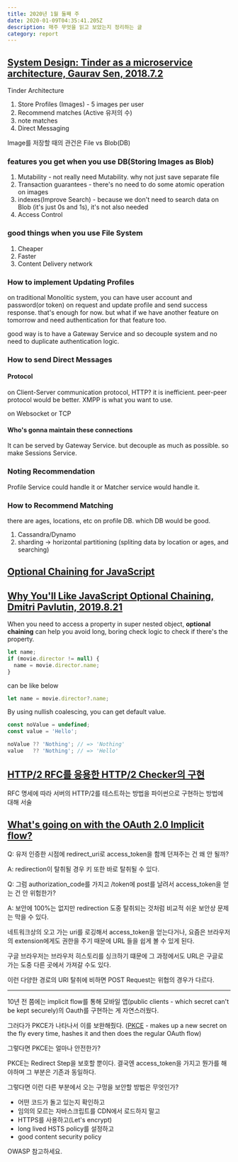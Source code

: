 ```yaml
---
title: 2020년 1월 둘째 주
date: 2020-01-09T04:35:41.205Z
description: 매주 무엇을 읽고 보았는지 정리하는 글
category: report
---
```


## [System Design: Tinder as a microservice architecture, Gaurav Sen, 2018.7.2](https://www.youtube.com/watch?v=tndzLznxq40)

Tinder Architecture

1. Store Profiles (Images) - 5 images per user
2. Recommend matches (Active 유저의 수)
3. note matches
4. Direct Messaging

Image를 저장할 때의 관건은 File vs Blob(DB)

### features you get when you use DB(Storing Images as Blob)

1. Mutability - not really need Mutability. why not just save separate file
2. Transaction guarantees - there's no need to do some atomic operation on images
3. indexes(Improve Search) - because we don't need to search data on Blob (it's just 0s and 1s), it's not also needed
4. Access Control

### good things when you use File System

1. Cheaper
2. Faster
3. Content Delivery network

### How to implement Updating Profiles

on traditional Monolitic system, you can have user account and password(or token) on request and update profile and send success response. that's enough for now. but what if we have another feature on tomorrow and need authentication for that feature too.

good way is to have a Gateway Service and so decouple system and no need to duplicate authentication logic.

### How to send Direct Messages

#### Protocol

on Client-Server communication protocol, HTTP? it is inefficient. peer-peer protocol would be better. XMPP is what you want to use.

on Websocket or TCP

#### Who's gonna maintain these connections

It can be served by Gateway Service. but decouple as much as possible. so make Sessions Service.

### Noting Recommendation

Profile Service could handle it or Matcher service would handle it.

### How to Recommend Matching

there are ages, locations, etc on profile DB. which DB would be good.

1. Cassandra/Dynamo
2. sharding -> horizontal partitioning (spliting data by location or ages, and searching)

## [Optional Chaining for JavaScript](https://github.com/tc39/proposal-optional-chaining/blob/master/README.md)

## [Why You'll Like JavaScript Optional Chaining, Dmitri Pavlutin, 2019.8.21](https://dmitripavlutin.com/javascript-optional-chaining/)

When you need to access a property in super nested object, **optional chaining** can help you avoid long, boring check logic to check if there's the property.

```javascript
let name;
if (movie.director != null) {
  name = movie.director.name;
}
```

can be like below

```javascript
let name = movie.director?.name;
```

By using nullish coalescing, you can get default value.

```javascript
const noValue = undefined;
const value = 'Hello';

noValue ?? 'Nothing'; // => 'Nothing'
value   ?? 'Nothing'; // => 'Hello'
```

## [HTTP/2 RFC를 응용한 HTTP/2 Checker의 구현](https://www.popit.kr/http2-rfc를-응용한-http2-checker의-구현/)

RFC 명세에 따라 서버의 HTTP/2를 테스트하는 방법을 파이썬으로 구현하는 방법에 대해 서술

## [What's going on with the OAuth 2.0 Implicit flow?](https://www.youtube.com/watch?v=CHzERullHe8)

Q: 유저 인증한 시점에 redirect_uri로 access_token을 함께 던져주는 건 왜 안 될까?

A: redirection이 탈취될 경우 키 또한 바로 탈취될 수 있다.

Q: 그럼 authorization_code를 가지고 /token에 post를 날려서 access_token을 얻는 건 안 위험한가?

A: 보안에 100%는 없지만 redirection 도중 탈취되는 것처럼 비교적 쉬운 보안상 문제는 막을 수 있다.

네트워크상의 오고 가는 uri를 로깅해서 access_token을 얻는다거나, 요즘은 브라우저의 extension에게도 권한을 주기 때문에 URL 들을 쉽게 볼 수 있게 된다.

구글 브라우저는 브라우저 히스토리를 싱크하기 떄문에 그 과정에서도 URL은 구글로 가는 도중 다른 곳에서 가져갈 수도 있다.

이런 다양한 경로의 URI 탈취에 비하면 POST Request는 위협의 경우가 다르다.

---

10년 전 쯤에는 implicit flow를 통해 모바일 앱(public clients - which secret can't be kept securely)의 Oauth를 구현하는 게 자연스러웠다.

그러다가 PKCE가 나타나서 이를 보완해줬다. ([PKCE](https://tools.ietf.org/html/rfc7636) - makes up a new secret on the fly every time, hashes it and then does the regular OAuth flow)

그렇다면 PKCE는 얼마나 안전한가?

PKCE는 Redirect Step을 보호할 뿐이다. 결국엔 access_token을 가지고 뭔가를 해야하며 그 부분은 기존과 동일하다.

그렇다면 이런 다른 부분에서 오는 구멍을 보안할 방법은 무엇인가?

- 어떤 코드가 돌고 있는지 확인하고
- 임의의 모르는 자바스크립트를 CDN에서 로드하지 말고
- HTTPS를 사용하고(Let's encrypt)
- long lived HSTS policy를 설정하고
- good content security policy

OWASP 참고하세요.
